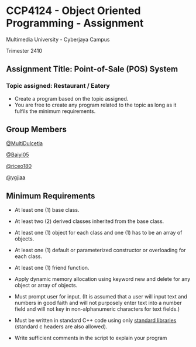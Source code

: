 # CCP4124 - Object Oriented Programming - Assignment

Multimedia University - Cyberjaya Campus

Trimester 2410

## Assignment Title: Point-of-Sale (POS) System
### Topic assigned: Restaurant / Eatery
- Create a program based on the topic assigned.
- You are free to create any program related to the topic as long as it fulfils the minimum requirements.

## Group Members
[@MultiDulcetia](https://github.com/MultiDulcetia)

[@Baiyi05](https://github.com/Baiyi05)

[@riceo180](https://github.com/riceo180)

[@ygjiaa](https://github.com/ygjiaa)

## Minimum Requirements
- At least one (1) base class.

- At least two (2) derived classes inherited from the base class.

- At least one (1) object for each class and one (1) has to be an array of objects.

- At least one (1) default or parameterized constructor or overloading for each class.

- At least one (1) friend function.

- Apply dynamic memory allocation using keyword new and delete for any
object or array of objects.

- Must prompt user for input. (It is assumed that a user will input text and numbers in good faith and will not purposely enter text into a number field and will not key in non-alphanumeric characters for text fields.)

- Must be written in standard C++ code using only [standard libraries](https://en.cppreference.com/w/cpp/header) (standard c headers are also allowed).

- Write sufficient comments in the script to explain your program
